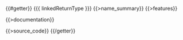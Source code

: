 {{#getter}}
{{{ linkedReturnType }}} {{>name_summary}}
{{>features}}

{{>documentation}}

{{>source_code}}
{{/getter}}
